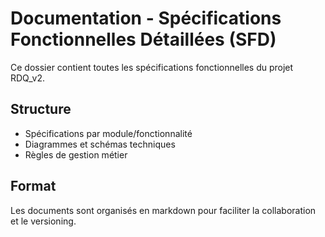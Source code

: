 # Documentation - Spécifications Fonctionnelles Détaillées (SFD)

Ce dossier contient toutes les spécifications fonctionnelles du projet RDQ_v2.

## Structure
- Spécifications par module/fonctionnalité
- Diagrammes et schémas techniques
- Règles de gestion métier

## Format
Les documents sont organisés en markdown pour faciliter la collaboration et le versioning.